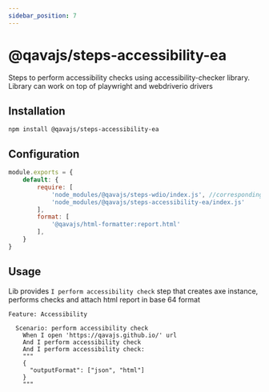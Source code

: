```yaml
---
sidebar_position: 7
---
```


# @qavajs/steps-accessibility-ea
Steps to perform accessibility checks using accessibility-checker library.
Library can work on top of playwright and webdriverio drivers

## Installation
`npm install @qavajs/steps-accessibility-ea`

## Configuration
```javascript
module.exports = {
    default: {
        require: [
            'node_modules/@qavajs/steps-wdio/index.js', //corresponding driver library should be imported first
            'node_modules/@qavajs/steps-accessibility-ea/index.js'
        ],
        format: [
            '@qavajs/html-formatter:report.html'
        ],
    }
}
```

## Usage
Lib provides `I perform accessibility check` step that creates axe instance, performs checks and attach html report in base 64 format

```gherkin
Feature: Accessibility

  Scenario: perform accessibility check
    When I open 'https://qavajs.github.io/' url
    And I perform accessibility check
    And I perform accessibility check:
    """
    {
      "outputFormat": ["json", "html"]
    }
    """
```
